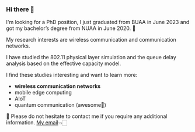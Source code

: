 ### Hi there 👋

I'm looking for a PhD position, I just graduated from BUAA in June 2023 and got my bachelor’s degree from NUAA in June 2020. 👀

My research interests are wireless communication and communication networks.

I have studied the 802.11 physical layer simulation and the queue delay analysis based on the effective capacity model.

I find these studies interesting and want to learn more:
  - **wireless communication networks**
  - mobile edge computing 
  - AIoT
  - quantum communication (awesome🤖)

💬 Please do not hesitate to contact me if you require any additional information. [My email](junjiewu97@outlook.com)👈🏻

<!--
**loch97/loch97** is a ✨ _special_ ✨ repository because its `README.md` (this file) appears on your GitHub profile.

Here are some ideas to get you started:

- 🔭 I’m currently working on ...
- 🌱 I’m currently learning ...
- 👯 I’m looking to collaborate on ...
- 🤔 I’m looking for help with ...
- 💬 Ask me about ...
- 📫 How to reach me: ...
- 😄 Pronouns: ...
- ⚡ Fun fact: ...
-->
